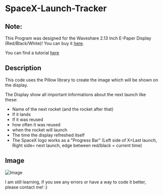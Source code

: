 # SpaceX-Launch-Tracker



## Note:
This Program was designed for the Waveshare 2.13 Inch E-Paper Display (Red/Black/White)!
You can buy it
[here](https://www.waveshare.com/2.13inch-e-paper-hat-b.htm).

You can find a tutorial [here](https://www.electromaker.io/project/view/jonathan357611spacex-launch-tracker)

## Description
This code uses the Pillow library to create the image which will be shown on the display.

The Display show all important informations about the next launch like these:

- Name of the next rocket (and the rocket after that)
- If it lands
- If it was reused
- how often it was reused
- when the rocket will launch
- The time the display refreshed itself
- The SpaceX logo works as a "Progress Bar" (Left side of X=Last launch, Right side= next launch, edge between red/black = current time) 

## Image

![Image](https://preview.redd.it/5nefifx8rhv61.jpg?width=960&crop=smart&auto=webp&s=e850bfc8b443f07e61d9009f063b27e150608bd8)



I am still learning, if you see any errors or have a way to code it better, please contact me! :)
